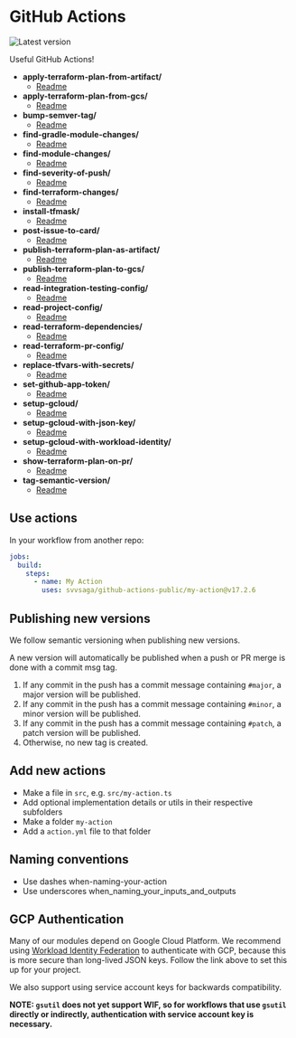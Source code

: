 # GitHub Actions

![Latest version](https://img.shields.io/github/v/tag/svvsaga/github-actions-public?label=Latest)

Useful GitHub Actions!

<!-- filetree -->

 - **apply-terraform-plan-from-artifact/**
   - [Readme](./apply-terraform-plan-from-artifact/README.md)
 - **apply-terraform-plan-from-gcs/**
   - [Readme](./apply-terraform-plan-from-gcs/README.md)
 - **bump-semver-tag/**
   - [Readme](./bump-semver-tag/README.md)
 - **find-gradle-module-changes/**
   - [Readme](./find-gradle-module-changes/README.md)
 - **find-module-changes/**
   - [Readme](./find-module-changes/README.md)
 - **find-severity-of-push/**
   - [Readme](./find-severity-of-push/README.md)
 - **find-terraform-changes/**
   - [Readme](./find-terraform-changes/README.md)
 - **install-tfmask/**
   - [Readme](./install-tfmask/README.md)
 - **post-issue-to-card/**
   - [Readme](./post-issue-to-card/README.md)
 - **publish-terraform-plan-as-artifact/**
   - [Readme](./publish-terraform-plan-as-artifact/README.md)
 - **publish-terraform-plan-to-gcs/**
   - [Readme](./publish-terraform-plan-to-gcs/README.md)
 - **read-integration-testing-config/**
   - [Readme](./read-integration-testing-config/README.md)
 - **read-project-config/**
   - [Readme](./read-project-config/README.md)
 - **read-terraform-dependencies/**
   - [Readme](./read-terraform-dependencies/README.md)
 - **read-terraform-pr-config/**
   - [Readme](./read-terraform-pr-config/README.md)
 - **replace-tfvars-with-secrets/**
   - [Readme](./replace-tfvars-with-secrets/README.md)
 - **set-github-app-token/**
   - [Readme](./set-github-app-token/README.md)
 - **setup-gcloud/**
   - [Readme](./setup-gcloud/README.md)
 - **setup-gcloud-with-json-key/**
   - [Readme](./setup-gcloud-with-json-key/README.md)
 - **setup-gcloud-with-workload-identity/**
   - [Readme](./setup-gcloud-with-workload-identity/README.md)
 - **show-terraform-plan-on-pr/**
   - [Readme](./show-terraform-plan-on-pr/README.md)
 - **tag-semantic-version/**
   - [Readme](./tag-semantic-version/README.md)

<!-- filetreestop -->

## Use actions

In your workflow from another repo:

```yaml
jobs:
  build:
    steps:
      - name: My Action
        uses: svvsaga/github-actions-public/my-action@v17.2.6
```

## Publishing new versions

We follow semantic versioning when publishing new versions.

A new version will automatically be published when a push or PR merge is done with a commit msg tag.

1. If any commit in the push has a commit message containing `#major`, a major version will be published.
1. If any commit in the push has a commit message containing `#minor`, a minor version will be published.
1. If any commit in the push has a commit message containing `#patch`, a patch version will be published.
1. Otherwise, no new tag is created.

## Add new actions

- Make a file in `src`, e.g. `src/my-action.ts`
- Add optional implementation details or utils in their respective subfolders
- Make a folder `my-action`
- Add a `action.yml` file to that folder

## Naming conventions

- Use dashes when-naming-your-action
- Use underscores when_naming_your_inputs_and_outputs

## GCP Authentication

Many of our modules depend on Google Cloud Platform. We recommend using [Workload Identity Federation](https://cloud.google.com/blog/products/identity-security/enabling-keyless-authentication-from-github-actions) to authenticate with GCP, because this is more secure than long-lived JSON keys. Follow the link above to set this up for your project.

We also support using service account keys for backwards compatibility.

**NOTE: `gsutil` does not yet support WIF, so for workflows that use `gsutil` directly or indirectly, authentication with service account key is necessary.**
